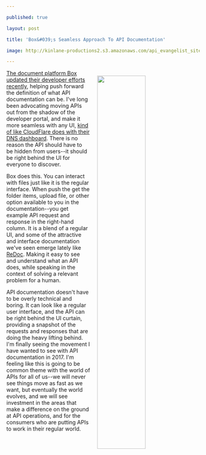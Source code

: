 ---
published: true
layout: post
title: 'Box&#039;s Seamless Approach To API Documentation'
image: http://kinlane-productions2.s3.amazonaws.com/api_evangelist_site/blog/screen_shot_2017_02_13_at_10.20.02_pm.png
---

<p><a href="https://box-api-navigator.com/files?init=true"><img style="padding: 15px;" src="https://kinlane-productions2.s3.amazonaws.com/api_evangelist_site/blog/screen_shot_2017_02_13_at_10.20.02_pm.png" alt="" width="50%" align="right" /></a>
<p><a href="https://box-api-navigator.com/files?init=true">The document platform Box updated their developer efforts recently</a>, helping push&nbsp;forward the definition of what API documentation can be. I've long been advocating moving APIs out from the shadow of the developer portal, and make it more seamless with any UI, <a href="http://apievangelist.com/2016/10/24/the-api-behind-every-feature-in-the-user-interface/">kind of like CloudFlare does with their DNS dashboard</a>. There is no reason the API should have to be&nbsp;hidden from users--it should be right behind the UI for everyone to discover.
<p>Box does this. You can interact with files just like it is the regular interface. When push the get the folder items, upload file, or other option available to you in the documentation--you get example API request and response in the right-hand column. It is a blend of a regular UI, and some of the attractive and interface documentation we've seen emerge lately like <a href="https://github.com/Rebilly/ReDoc">ReDoc</a>. Making it easy to see and understand what an API does, while speaking in the context of solving a relevant problem for a human.
<p>API documentation doesn't have to be overly technical and boring. It can look like a regular user interface, and the API can be right behind the UI curtain, providing a snapshot of the requests and responses that are doing the heavy lifting behind. I'm finally seeing the movement I have wanted to see with API documentation in 2017. I'm feeling like this is going to be common theme with the world of APIs for all of us--we will never see things move as fast as we want, but eventually the world evolves, and we will see investment in the areas that make a difference on the ground at API operations, and for the consumers who are putting APIs to work in their regular world.

